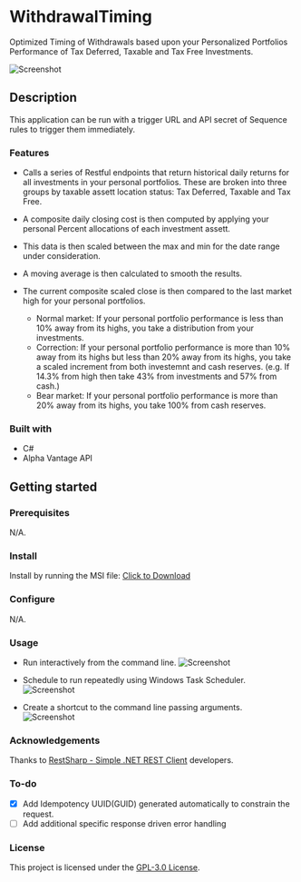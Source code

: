# WithdrawalTiming

Optimized Timing of Withdrawals based upon your Personalized Portfolios Performance of Tax Deferred, Taxable and Tax Free Investments.

![Screenshot]()

## Description

This application can be run with a trigger URL and API secret of Sequence rules to trigger them immediately.

### Features

- Calls a series of Restful endpoints that return historical daily returns for all investments in your personal portfolios. These are broken into three groups by taxable assett location status: Tax Deferred, Taxable and Tax Free.
- A composite daily closing cost is then computed by applying your personal Percent allocations of each investment assett.
- This data is then scaled between the max and min for the date range under consideration.
- A moving average is then calculated to smooth the results.
- The current composite scaled close is then compared to the last market high for your personal portfolios.

  - Normal market: If your personal portfolio performance is less than 10% away from its highs, you take a distribution from your investments.
  - Correction: If your personal portfolio performance is more than 10% away from its highs but less than 20% away from its highs, you take a scaled increment from both investemnt and cash reserves. (e.g. If 14.3% from high then take 43% from investments and 57% from cash.)
  - Bear market: If your personal portfolio performance is more than 20% away from its highs, you take 100% from cash reserves.


 

### Built with

- C#
- Alpha Vantage API

## Getting started

### Prerequisites

N/A.

### Install

Install by running the MSI file: <a href="SequenceAPITest Installer.msi" download>Click to Download</a>

### Configure

N/A.

### Usage

- Run interactively from the command line.
![Screenshot](UsageScreenShot1.png)

- Schedule to run repeatedly using Windows Task Scheduler.
![Screenshot](UsageScreenShot2.png)

- Create a shortcut to the command line passing arguments.
![Screenshot](UsageScreenShot3.png)

### Acknowledgements

Thanks to [RestSharp - Simple .NET REST Client](https://github.com/restsharp/RestSharp?tab=readme-ov-file#restsharp---simple-net-rest-client) developers.

### To-do

- [X] Add Idempotency UUID(GUID) generated automatically to constrain the request.
- [ ] Add additional specific response driven error handling

### License

This project is licensed under the [GPL-3.0 License](LICENSE.txt).
